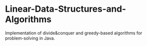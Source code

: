 # Linear-Data-Structures-and-Algorithms
Implementation of divide&amp;conquer and greedy-based algorithms for problem-solving in Java.
